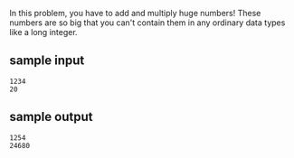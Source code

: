 In this problem, you have to add and multiply huge numbers! These numbers are so big that you can't contain them in any ordinary data types like a long integer.
## sample input
```
1234
20
```
## sample output
``` 
1254
24680
```
